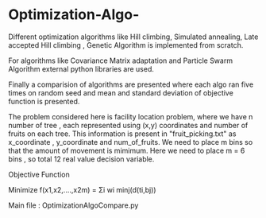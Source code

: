 # Optimization-Algo-
Different optimization algorithms like Hill climbing, Simulated annealing,  Late accepted Hill climbing , Genetic Algorithm is implemented from scratch.

For algorithms like Covariance Matrix adaptation and Particle Swarm Algorithm external python libraries are used.

Finally a comparision of algorithms are presented where each algo ran five times on random seed and mean and standard deviation of objective function is presented.

The problem considered here is facility location problem, where we have n number of tree , each represented using (x,y) coordinates and number  of fruits on each tree. This information is present in "fruit_picking.txt" as x_coordinate , y_coordinate and num_of_fruits.  We need to place m bins so that the amount of movement is mimimum. Here we need to place m = 6 bins , so total 12 real value decision variable. 

Objective Function

Minimize f(x1,x2,....,x2m) = Σi wi minj(d(ti,bj))

Main file : OptimizationAlgoCompare.py

	

